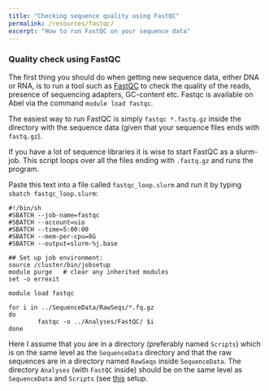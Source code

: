 ```yaml
---
title: "Checking sequence quality using FastQC"
permalink: /resources/fastqc/
excerpt: "How to run FastQC on your sequence data"
---
```


### Quality check using FastQC
The first thing you should do when getting new sequence data, either DNA or RNA, is to run a tool such as [FastQC](http://www.bioinformatics.babraham.ac.uk/projects/fastqc/) to check the quality of the reads, presence of sequencing adapters, GC-content etc. Fastqc is available on Abel via the command `module load fastqc`.  

The easiest way to run FastQC is simply `fastqc *.fastq.gz` inside the directory with the sequence data (given that your sequence files ends with `fastq.gz`). 

If you have a lot of sequence libraries it is wise to start FastQC as a slurm-job. This script loops over all the files ending with `.fastq.gz` and runs the program. 

Paste this text into a file called `fastqc_loop.slurm` and run it by typing `sbatch fastqc_loop.slurm`:

```
#!/bin/sh
#SBATCH --job-name=fastqc
#SBATCH --account=uio
#SBATCH --time=5:00:00
#SBATCH --mem-per-cpu=8G
#SBATCH --output=slurm-%j.base

## Set up job environment:
source /cluster/bin/jobsetup
module purge   # clear any inherited modules
set -o errexit

module load fastqc

for i in ../SequenceData/RawSeqs/*.fq.gz
do
        fastqc -o ../Analyses/FastQC/ $i
done
```

Here I assume that you are in a directory (preferably named `Scripts`) which is on the same level as the `SequenceData` directory and that the raw sequences are in a directory named `RawSeqs` inside `SequenceData`. The directory `Analyses` (with `FastQC` inside) should be on the same level as `SequenceData` and `Scripts` (see [this](https://jonbra.github.io/resources/setting-up-project/) setup. 
